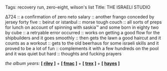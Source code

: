 Tags: recovery run, zero-eight, wilson's list
Title: THE ISRAELI STUDIO
  
∆724 :: a confirmation of zero neto salary :: another frango conceded by jersey forty five :: beirut or istanbul :: morse tough couch :: all sorts of preps for lunch on account of spinning with saskia™ and some born in eighty two by cube :: a retryable error occurred :: works on getting a good flow for the shipbuilders and it goes smoothly :: then gets the lawn a good haircut and it counts as a workout :: gets to the old beerhaus for some israeli skills and it proved to be a lot of fun :: complements it with a few hundreds on the pool and it was quiet but hard :: thoughts and fucking prayers  
  
_the album years:_ **[ [riley](https://rateyourmusic.com/release/album/terry-riley/a-rainbow-in-curved-air/) ]** + **[ [fmac](https://rateyourmusic.com/release/album/fleetwood-mac/then-play-on/) ]** + **[ [trex](https://rateyourmusic.com/release/album/tyrannosaurus-rex/unicorn/) ]** + **[ [hayes](https://rateyourmusic.com/release/album/isaac-hayes/hot-buttered-soul/) ]**  
